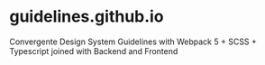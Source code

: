 # guidelines.github.io
Convergente Design System Guidelines with Webpack 5 + SCSS + Typescript joined with Backend and Frontend
